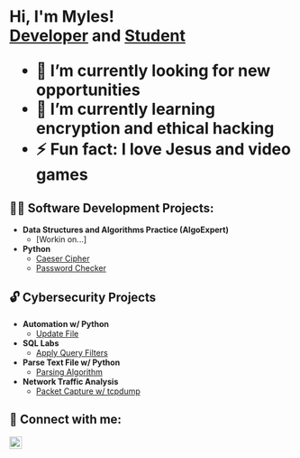 <h1>Hi, I'm Myles! <br/><a href="https://github.com/mylesv3">Developer</a> and <a href="https://www.linkedin.com/in/mylesvendryes/">Student</a>

- 🔭 I’m currently looking for new opportunities 
- 🌱 I’m currently learning encryption and ethical hacking
- ⚡ Fun fact: I love Jesus and video games

<h2>👨‍💻 Software Development Projects:</h2>

- <b>Data Structures and Algorithms Practice (AlgoExpert)</b>
  - [Workin on...]
- <b>Python</b>
  - [Caeser Cipher](https://github.com/mylesv3/caeserCipher)
  - [Password Checker](https://github.com/mylesv3/passwordCheck)

<h2>🔓 Cybersecurity Projects</h2>

- <b>Automation w/ Python</b>
  - [Update File](https://github.com/mylesv3/update_file)
- <b>SQL Labs</b>
  - [Apply Query Filters](https://github.com/mylesv3/sql_filters)
- <b>Parse Text File w/ Python</b>
  - [Parsing Algorithm](https://github.com/mylesv3/parse_algorithm)
- <b>Network Traffic Analysis</b>
  - [Packet Capture w/ tcpdump](https://github.com/mylesv3/packet_capture)

    


<h2> 🤳 Connect with me:</h2>

[<img align="left" alt="Myles Vendryes | LinkedIn" width="22px" src="https://cdn.jsdelivr.net/npm/simple-icons@v3/icons/linkedin.svg" />][linkedin]

[linkedin]: https://linkedin.com/in/mylesvendryes

